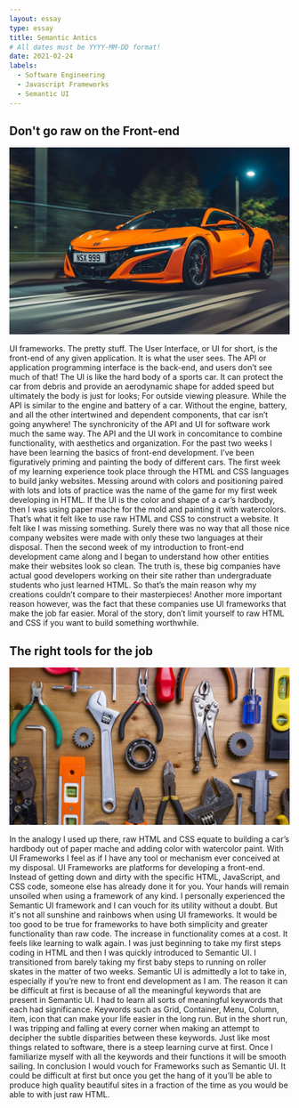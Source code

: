 ```yaml
---
layout: essay
type: essay
title: Semantic Antics
# All dates must be YYYY-MM-DD format!
date: 2021-02-24
labels:
  - Software Engineering
  - Javascript Frameworks
  - Semantic UI
---
```



## Don't go raw on the Front-end

<img class="ui medium right floated image" src="/images/sportcar.jpg">

UI frameworks. The pretty stuff. The User Interface, or UI for short, is the front-end of any given application. It is what the user sees. The API or application programming interface is the back-end, and users don’t see much of that! The UI is like the hard body of a sports car. It can protect the car from debris and provide an aerodynamic shape for added speed but ultimately the body is just for looks; For outside viewing pleasure. While the API is similar to the engine and battery of a car. Without the engine, battery, and all the other intertwined and dependent components, that car isn’t going anywhere! The synchronicity of the API and UI for software work much the same way. The API and the UI work in concomitance to combine functionality, with aesthetics and organization. For the past two weeks I have been learning the basics of front-end development. I’ve been figuratively priming and painting the body of different cars. The first week of my learning experience took place through the HTML and CSS languages to build janky websites. Messing around with colors and positioning paired with lots and lots of practice was the name of the game for my first week developing in HTML. If the UI is the color and shape of a car’s hardbody, then I was using paper mache for the mold and painting it with watercolors.  That’s what it felt like to use raw HTML and CSS to construct a website. It felt like I was missing something. Surely there was no way that all those nice company websites were made with only these two languages at their disposal. Then the second week of my introduction to front-end development came along and I began to understand how other entities make their websites look so clean. The truth is, these big companies have actual good developers working on their site rather than undergraduate students who just learned HTML. So that’s the main reason why my creations couldn’t compare to their masterpieces! Another more important reason however, was the fact that these companies use UI frameworks that make the job far easier. Moral of the story, don’t limit yourself to raw HTML and CSS if you want to build something worthwhile. 


## The right tools for the job

<img class="ui medium left floated image" src="/images/tools.jpg">

In the analogy I used up there, raw HTML and CSS equate to building a car’s hardbody out of paper mache and adding color with watercolor paint. With UI Frameworks I feel as if I have any tool or mechanism ever conceived at my disposal. UI Frameworks are platforms for developing a front-end. Instead of getting down and dirty with the specific HTML, JavaScript, and CSS code, someone else has already done it for you. Your hands will remain unsoiled when using a framework of any kind. I personally experienced the Semantic UI framework and I can vouch for its utility without a doubt. But it's not all sunshine and rainbows when using UI frameworks.  It would be too good to be true for frameworks to have both simplicity and greater functionality than raw code. The increase in functionality comes at a cost. It feels like learning to walk again. I was just beginning to take my first steps coding in HTML and then I was quickly introduced to Semantic UI. I transitioned from barely taking my first baby steps to running on roller skates in the matter of two weeks. Semantic UI is admittedly a lot to take in, especially if you’re new to front end development as I am. The reason it can be difficult at first is because of all the meaningful keywords that are present in Semantic UI. I had to learn all sorts of meaningful keywords that each had significance. Keywords such as Grid, Container, Menu, Column, item, icon that can make your life easier in the long run. But in the short run, I was tripping and falling at every corner when making an attempt to decipher the subtle disparities between these keywords. Just like most things related to software, there is a steep learning curve at first. Once I familiarize myself with all the keywords and their functions it will be smooth sailing. In conclusion I would vouch for Frameworks such as Semantic UI. It could be difficult at first but once you get the hang of it you’ll be able to produce high quality beautiful sites in a fraction of the time as you would be able to with just raw HTML.









